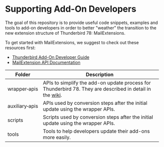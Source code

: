 # Supporting Add-On Developers

The goal of this repository is to provide useful code snippets, examples and tools to add-on developers in order to better "weather" the transition to the new extension structure of Thunderbird 78: MailExtensions.

To get started with MailExtensions, we suggest to check out these resources first:
* [Thunderbird Add-On Developer Guide](https://developer.thunderbird.net/add-ons/about-add-ons)
* [MailExtension API Documentation](https://thunderbird-webextensions.readthedocs.io/en/latest/)

| Folder         | Description |
| ---------------| ----------- |
| wrapper&#x2011;apis   | APIs to simplify the add-on update process for Thunderbird 78. They are described in detail in the [wiki](https://github.com/thundernest/addon-developer-support/wiki). |
| auxiliary&#x2011;apis | APIs used by conversion steps after the initial update using the wrapper APIs. |
| scripts        | Scripts used by conversion steps after the initial update using the wrapper APIs. |
| tools          | Tools to help developers update their add-ons more easily. |



